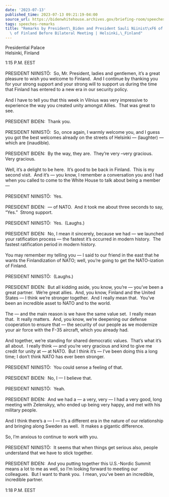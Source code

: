 ```yaml
---
date: '2023-07-13'
published_time: 2023-07-13 09:21:19-04:00
source_url: https://bidenwhitehouse.archives.gov/briefing-room/speeches-remarks/2023/07/13/remarks-by-president-biden-and-president-sauli-niinisto-of-the-republic-of-finland-before-bilateral-meeting-helsinki-finland/
tags: speeches-remarks
title: "Remarks by President\_Biden and President Sauli Niinist\xF6 of the Republic\
  \ of Finland Before Bilateral Meeting | Helsinki,\_Finland"
---
```

 
Presidential Palace  
Helsinki, Finland

1:15 P.M. EEST  
   
PRESIDENT NIINISTÖ:  So, Mr. President, ladies and gentlemen, it’s a
great pleasure to wish you welcome to Finland.  And I continue by
thanking you for your strong support and your strong will to support us
during the time that Finland has entered to a new era in our security
policy.  
   
And I have to tell you that this week in Vilnius was very impressive to
experience the way you created unity amongst Allies.  That was great to
see.  
   
PRESIDENT BIDEN:  Thank you.  
   
PRESIDENT NIINISTÖ:  So, once again, I warmly welcome you, and I guess
you got the best welcomes already on the streets of Helsinki —
(laughter) — which are (inaudible).  
   
PRESIDENT BIDEN:  By the way, they are.  They’re very –very gracious. 
Very gracious.  
   
Well, it’s a delight to be here.  It’s good to be back in Finland.  This
is my second visit.  And it’s — you know, I remember a conversation you
and I had when you called to come to the White House to talk about being
a member —  
   
PRESIDENT NIINISTÖ:  Yes.  
   
PRESIDENT BIDEN:  — of NATO.  And it took me about three seconds to say,
“Yes.”  Strong support.  
   
PRESIDENT NIINISTÖ:  Yes.  (Laughs.)  
   
PRESIDENT BIDEN:  No, I mean it sincerely, because we had — we launched
your ratification process — the fastest it’s occurred in modern
history.  The fastest ratification period in modern history.  
   
You may remember my telling you — I said to our friend in the east that
he wants the Finlandization of NATO; well, you’re going to get the
NATO-ization of Finland.  
   
PRESIDENT NIINISTÖ:  (Laughs.)  
   
PRESIDENT BIDEN:  But all kidding aside, you know, you’re — you’ve been
a great partner.  We’re great allies.  And, you know, Finland and the
United States — I think we’re stronger together.  And I really mean
that.  You’ve been an incredible asset to NATO and to the world.  
   
The — and the main reason is we have the same value set.  I really mean
that.  It really matters.  And, you know, we’re deepening our defense
cooperation to ensure that — the security of our people as we modernize
your air force with the F-35 aircraft, which you already had.  
   
And together, we’re standing for shared democratic values.  That’s what
it’s all about.  I really think — and you’re very gracious and kind to
give me credit for unity at — at NATO.  But I think it’s — I’ve been
doing this a long time; I don’t think NATO has ever been stronger.  
   
PRESIDENT NIINISTÖ:  You could sense a feeling of that.  
   
PRESIDENT BIDEN:  No, I — I believe that.  
   
PRESIDENT NIINISTÖ:  Yeah.  
   
PRESIDENT BIDEN:  And we had a — a very, very — I had a very good, long
meeting with Zelenskyy, who ended up being very happy, and met with his
military people.  
   
And I think there’s a — I — it’s a different era in the nature of our
relationship and bringing along Sweden as well.  It makes a gigantic
difference.  
   
So, I’m anxious to continue to work with you.  
   
PRESIDENT NIINISTÖ:  It seems that when things get serious also, people
understand that we have to stick together.  
   
PRESIDENT BIDEN:  And you putting together this U.S.-Nordic Summit means
a lot to me as well, so I’m looking forward to meeting our colleagues. 
But I want to thank you.  I mean, you’ve been an incredible, incredible
partner.  
   
1:18 P.M. EEST  
 
